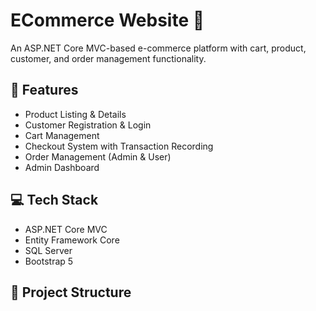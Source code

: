 # ECommerce Website 🛒

An ASP.NET Core MVC-based e-commerce platform with cart, product, customer, and order management functionality.

## 🔧 Features

- Product Listing & Details
- Customer Registration & Login
- Cart Management
- Checkout System with Transaction Recording
- Order Management (Admin & User)
- Admin Dashboard

## 💻 Tech Stack

- ASP.NET Core MVC
- Entity Framework Core
- SQL Server
- Bootstrap 5

## 📁 Project Structure

